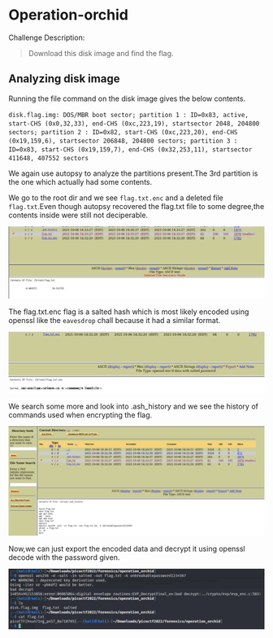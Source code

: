 # Operation-orchid

Challenge Description:

> Download this disk image and find the flag.

## Analyzing disk image

Running the file command on the disk image gives the below contents.

`disk.flag.img: DOS/MBR boot sector; partition 1 : ID=0x83, active, start-CHS (0x0,32,33), end-CHS (0xc,223,19), startsector 2048, 204800 sectors; partition 2 : ID=0x82, start-CHS (0xc,223,20), end-CHS (0x19,159,6), startsector 206848, 204800 sectors; partition 3 : ID=0x83, start-CHS (0x19,159,7), end-CHS (0x32,253,11), startsector 411648, 407552 sectors`

We again use autopsy to analyze the partitions present.The 3rd partition is the one which actually had some contents.

We go to the root dir and we see `flag.txt.enc` and a deleted file `flag.txt`.Even though autopsy recovered the flag.txt file to some degree,the contents inside were still not deciperable.

![gibberish flag](gibberish_flag.PNG)

The flag.txt.enc flag is a salted hash which is most likely encoded using openssl like the `eavesdrop` chall because it had a similar format.

![encoded](encoded.PNG)

We search some more and look into .ash_history and we see the history of commands used when encrypting the flag.

![history](history.PNG)

Now,we can just export the encoded data and decrypt it using openssl decode with the password given.

![flag](flag.PNG)